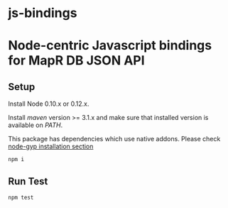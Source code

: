 # js-bindings
Node-centric Javascript bindings for MapR DB JSON API
=======
Setup
---


Install Node 0.10.x or 0.12.x.

Install *maven* version >= 3.1.x and make sure that installed version is available on *PATH*.

This package has dependencies which use native addons. Please check [node-gyp installation section](https://github.com/nodejs/node-gyp#installation)

```
npm i
```

Run Test
---
```
npm test
```
